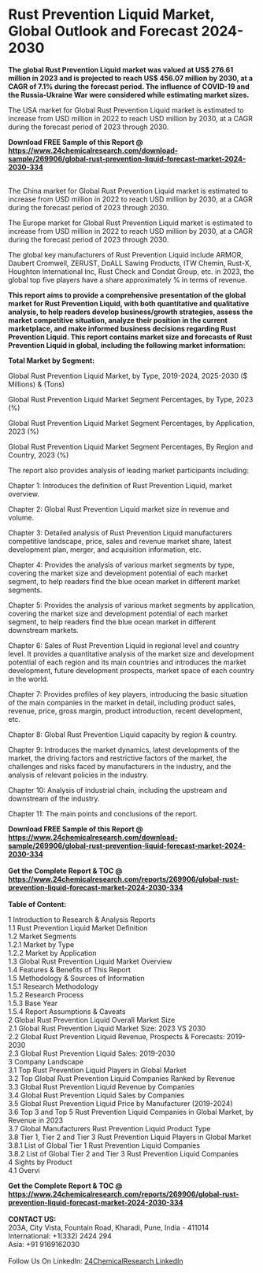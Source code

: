 <h1>Rust Prevention Liquid Market, Global Outlook and Forecast 2024-2030</h1><p><strong>The global Rust Prevention Liquid market was valued at US$ 276.61 million in 2023 and is projected to reach US$ 456.07 million by 2030, at a CAGR of 7.1% during the forecast period. The influence of COVID-19 and the Russia-Ukraine War were considered while estimating market sizes.</strong></p><p>
</p><p>The USA market for Global Rust Prevention Liquid market is estimated to increase from USD million in 2022 to reach USD million by 2030, at a CAGR during the forecast period of 2023 through 2030.</p><div><b>Download FREE Sample of this Report @ 
            <a href="https://www.24chemicalresearch.com/download-sample/269906/global-rust-prevention-liquid-forecast-market-2024-2030-334">
            https://www.24chemicalresearch.com/download-sample/269906/global-rust-prevention-liquid-forecast-market-2024-2030-334</a></b></div><br><p>
</p><p>The China market for Global Rust Prevention Liquid market is estimated to increase from USD million in 2022 to reach USD million by 2030, at a CAGR during the forecast period of 2023 through 2030.</p><p>
</p><p>The Europe market for Global Rust Prevention Liquid market is estimated to increase from USD million in 2022 to reach USD million by 2030, at a CAGR during the forecast period of 2023 through 2030.</p><p>
</p><p>The global key manufacturers of Rust Prevention Liquid include ARMOR, Daubert Cromwell, ZERUST, DoALL Sawing Products, ITW Chemin, Rust-X, Houghton International Inc, Rust Check and Condat Group, etc. in 2023, the global top five players have a share approximately % in terms of revenue.</p><p>
<strong>This report aims to provide a comprehensive presentation of the global market for Rust Prevention Liquid, with both quantitative and qualitative analysis, to help readers develop business/growth strategies, assess the market competitive situation, analyze their position in the current marketplace, and make informed business decisions regarding Rust Prevention Liquid. This report contains market size and forecasts of Rust Prevention Liquid in global, including the following market information:</strong></p><p>
</p><p>
<strong>Total Market by Segment:</strong></p><p>
Global Rust Prevention Liquid Market, by Type, 2019-2024, 2025-2030 ($ Millions) &amp; (Tons)</p><p>
Global Rust Prevention Liquid Market Segment Percentages, by Type, 2023 (%)</p><p>
</p><p>
Global Rust Prevention Liquid Market Segment Percentages, by Application, 2023 (%)</p><p>
</p><p>
Global Rust Prevention Liquid Market Segment Percentages, By Region and Country, 2023 (%)</p><p>
</p><p>
The report also provides analysis of leading market participants including:</p><p>
</p><p>
</p><p>
Chapter 1: Introduces the definition of Rust Prevention Liquid, market overview.</p><p>
Chapter 2: Global Rust Prevention Liquid market size in revenue and volume.</p><p>
Chapter 3: Detailed analysis of Rust Prevention Liquid manufacturers competitive landscape, price, sales and revenue market share, latest development plan, merger, and acquisition information, etc.</p><p>
Chapter 4: Provides the analysis of various market segments by type, covering the market size and development potential of each market segment, to help readers find the blue ocean market in different market segments.</p><p>
Chapter 5: Provides the analysis of various market segments by application, covering the market size and development potential of each market segment, to help readers find the blue ocean market in different downstream markets.</p><p>
Chapter 6: Sales of Rust Prevention Liquid in regional level and country level. It provides a quantitative analysis of the market size and development potential of each region and its main countries and introduces the market development, future development prospects, market space of each country in the world.</p><p>
Chapter 7: Provides profiles of key players, introducing the basic situation of the main companies in the market in detail, including product sales, revenue, price, gross margin, product introduction, recent development, etc.</p><p>
Chapter 8: Global Rust Prevention Liquid capacity by region &amp; country.</p><p>
Chapter 9: Introduces the market dynamics, latest developments of the market, the driving factors and restrictive factors of the market, the challenges and risks faced by manufacturers in the industry, and the analysis of relevant policies in the industry.</p><p>
Chapter 10: Analysis of industrial chain, including the upstream and downstream of the industry.</p><p>
Chapter 11: The main points and conclusions of the report.</p><div><b>Download FREE Sample of this Report @ 
            <a href="https://www.24chemicalresearch.com/download-sample/269906/global-rust-prevention-liquid-forecast-market-2024-2030-334">
            https://www.24chemicalresearch.com/download-sample/269906/global-rust-prevention-liquid-forecast-market-2024-2030-334</a></b></div><br><div><b>Get the Complete Report & TOC @ 
            <a href="https://www.24chemicalresearch.com/reports/269906/global-rust-prevention-liquid-forecast-market-2024-2030-334">
            https://www.24chemicalresearch.com/reports/269906/global-rust-prevention-liquid-forecast-market-2024-2030-334</a></b></div><br>
            <b>Table of Content:</b><p>1 Introduction to Research & Analysis Reports<br />
    1.1 Rust Prevention Liquid Market Definition<br />
    1.2 Market Segments<br />
        1.2.1 Market by Type<br />
        1.2.2 Market by Application<br />
    1.3 Global Rust Prevention Liquid Market Overview<br />
    1.4 Features & Benefits of This Report<br />
    1.5 Methodology & Sources of Information<br />
        1.5.1 Research Methodology<br />
        1.5.2 Research Process<br />
        1.5.3 Base Year<br />
        1.5.4 Report Assumptions & Caveats<br />
2 Global Rust Prevention Liquid Overall Market Size<br />
    2.1 Global Rust Prevention Liquid Market Size: 2023 VS 2030<br />
    2.2 Global Rust Prevention Liquid Revenue, Prospects & Forecasts: 2019-2030<br />
    2.3 Global Rust Prevention Liquid Sales: 2019-2030<br />
3 Company Landscape<br />
    3.1 Top Rust Prevention Liquid Players in Global Market<br />
    3.2 Top Global Rust Prevention Liquid Companies Ranked by Revenue<br />
    3.3 Global Rust Prevention Liquid Revenue by Companies<br />
    3.4 Global Rust Prevention Liquid Sales by Companies<br />
    3.5 Global Rust Prevention Liquid Price by Manufacturer (2019-2024)<br />
    3.6 Top 3 and Top 5 Rust Prevention Liquid Companies in Global Market, by Revenue in 2023<br />
    3.7 Global Manufacturers Rust Prevention Liquid Product Type<br />
    3.8 Tier 1, Tier 2 and Tier 3 Rust Prevention Liquid Players in Global Market<br />
        3.8.1 List of Global Tier 1 Rust Prevention Liquid Companies<br />
        3.8.2 List of Global Tier 2 and Tier 3 Rust Prevention Liquid Companies<br />
4 Sights by Product<br />
    4.1 Overvi</p><div><b>Get the Complete Report & TOC @ 
            <a href="https://www.24chemicalresearch.com/reports/269906/global-rust-prevention-liquid-forecast-market-2024-2030-334">
            https://www.24chemicalresearch.com/reports/269906/global-rust-prevention-liquid-forecast-market-2024-2030-334</a></b></div><br><b>CONTACT US:</b><br>
            203A, City Vista, Fountain Road, Kharadi, Pune, India - 411014<br>
            International: +1(332) 2424 294<br>
            Asia: +91 9169162030 <br><br>
            Follow Us On LinkedIn: <a href="https://www.linkedin.com/company/24chemicalresearch/">24ChemicalResearch LinkedIn</a>